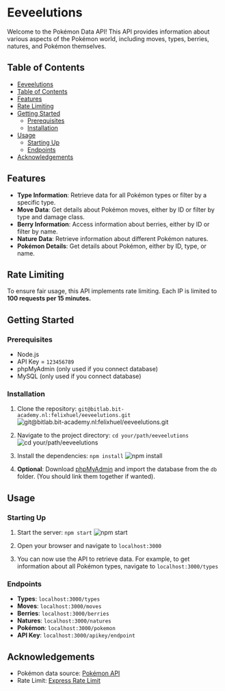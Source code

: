 # Eeveelutions

Welcome to the Pokémon Data API! This API provides information about various aspects of the Pokémon world, including moves, types, berries, natures, and Pokémon themselves.

## Table of Contents

- [Eeveelutions](#project-name)
- [Table of Contents](#table-of-contents)
- [Features](#features)
- [Rate Limiting](#rate-limiting)
- [Getting Started](#getting-started)
  - [Prerequisites](#prerequisites)
  - [Installation](#installation)
- [Usage](#usage)
  - [Starting Up](#starting-up)
  - [Endpoints](#endpoints)
- [Acknowledgements](#acknowledgements)

## Features

- **Type Information**: Retrieve data for all Pokémon types or filter by a specific type.
- **Move Data**: Get details about Pokémon moves, either by ID or filter by type and damage class.
- **Berry Information**: Access information about berries, either by ID or filter by name.
- **Nature Data**: Retrieve information about different Pokémon natures.
- **Pokémon Details**: Get details about Pokémon, either by ID, type, or name.

## Rate Limiting
To ensure fair usage, this API implements rate limiting. Each IP is limited to **100 requests per 15 minutes.**

## Getting Started

### Prerequisites
- Node.js
- API Key = ```123456789```
- phpMyAdmin (only used if you connect  database)
- MySQL (only used if you connect  database)

### Installation

1. Clone the repository: ```git@bitlab.bit-academy.nl:felixhuel/eeveelutions.git```
![git@bitlab.bit-academy.nl:felixhuel/eeveelutions.git](images/clone.png)

2. Navigate to the project directory: ```cd your/path/eeveelutions```
![cd your/path/eeveelutions](images/navigate.png)

3. Install the dependencies: ```npm install```
![npm install](images/install.png)

4. **Optional**: Download [phpMyAdmin](https://www.phpmyadmin.net/downloads/) and import the database from the ```db``` folder. (You should link them together if wanted).

## Usage

### Starting Up
1. Start the server: ```npm start```
![npm start](images/start.png)

2. Open your browser and navigate to ```localhost:3000```

3. You can now use the API to retrieve data. For example, to get information about all Pokémon types, navigate to ```localhost:3000/types```

### Endpoints
- **Types**: ```localhost:3000/types```
- **Moves**: ```localhost:3000/moves```
- **Berries**: ```localhost:3000/berries```
- **Natures**: ```localhost:3000/natures```
- **Pokémon**: ```localhost:3000/pokemon```
- **API Key**: ```localhost:3000/apikey/endpoint```

## Acknowledgements
- Pokémon data source: [Pokémon API](https://pokeapi.co/)
- Rate Limit: [Express Rate Limit](https://www.npmjs.com/package/express-rate-limit)